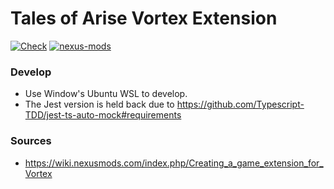 # Tales of Arise Vortex Extension

[![Check](https://github.com/rdok/tales-of-arise/actions/workflows/check.yml/badge.svg)](https://github.com/rdok/tales-of-arise/actions/workflows/check.yml)
[![nexus-mods](https://img.shields.io/badge/Nexus%20-Mods-orange?style=flat-square&logo=spinrilla)](https://www.nexusmods.com/site/mods/500)

### Develop

- Use Window's Ubuntu WSL to develop.
- The Jest version is held back due to https://github.com/Typescript-TDD/jest-ts-auto-mock#requirements

### Sources

- https://wiki.nexusmods.com/index.php/Creating_a_game_extension_for_Vortex
